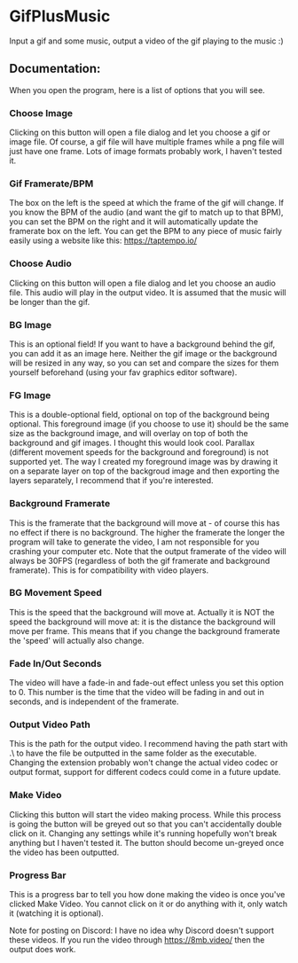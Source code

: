 # GifPlusMusic
Input a gif and some music, output a video of the gif playing to the music :) 

## Documentation: 

When you open the program, here is a list of options that you will see. 

### Choose Image
Clicking on this button will open a file dialog and let you choose a gif or image file. Of course, a gif file will have multiple frames while a png file will just have one frame. Lots of image formats probably work, I haven't tested it. 
### Gif Framerate/BPM
The box on the left is the speed at which the frame of the gif will change. If you know the BPM of the audio (and want the gif to match up to that BPM), you can set the BPM on the right and it will automatically update the framerate box on the left. You can get the BPM to any piece of music fairly easily using a website like this: https://taptempo.io/ 
### Choose Audio
Clicking on this button will open a file dialog and let you choose an audio file. This audio will play in the output video. It is assumed that the music will be longer than the gif. 
### BG Image
This is an optional field! If you want to have a background behind the gif, you can add it as an image here. Neither the gif image or the background will be resized in any way, so you can set and compare the sizes for them yourself beforehand (using your fav graphics editor software). 
### FG Image
This is a double-optional field, optional on top of the background being optional. This foreground image (if you choose to use it) should be the same size as the background image, and will overlay on top of both the background and gif images. I thought this would look cool. Parallax (different movement speeds for the background and foreground) is not supported yet. 
The way I created my foreground image was by drawing it on a separate layer on top of the backgroud image and then exporting the layers separately, I recommend that if you're interested.  
### Background Framerate
This is the framerate that the background will move at - of course this has no effect if there is no background. The higher the framerate the longer the program will take to generate the video, I am not responsible for you crashing your computer etc.
Note that the output framerate of the video will always be 30FPS (regardless of both the gif framerate and background framerate). This is for compatibility with video players. 
### BG Movement Speed
This is the speed that the background will move at. Actually it is NOT the speed the background will move at: it is the distance the background will move per frame. This means that if you change the background framerate the 'speed' will actually also change. 
### Fade In/Out Seconds
The video will have a fade-in and fade-out effect unless you set this option to 0. This number is the time that the video will be fading in and out in seconds, and is independent of the framerate.  
### Output Video Path
This is the path for the output video. I recommend having the path start with .\ to have the file be outputted in the same folder as the executable. Changing the extension probably won't change the actual video codec or output format, support for different codecs could come in a future update. 
### Make Video
Clicking this button will start the video making process. While this process is going the button will be greyed out so that you can't accidentally double click on it. Changing any settings while it's running hopefully won't break anything but I haven't tested it. The button should become un-greyed once the video has been outputted. 
### Progress Bar
This is a progress bar to tell you how done making the video is once you've clicked Make Video. You cannot click on it or do anything with it, only watch it (watching it is optional). 


Note for posting on Discord: I have no idea why Discord doesn't support these videos. If you run the video through https://8mb.video/ then the output does work. 

